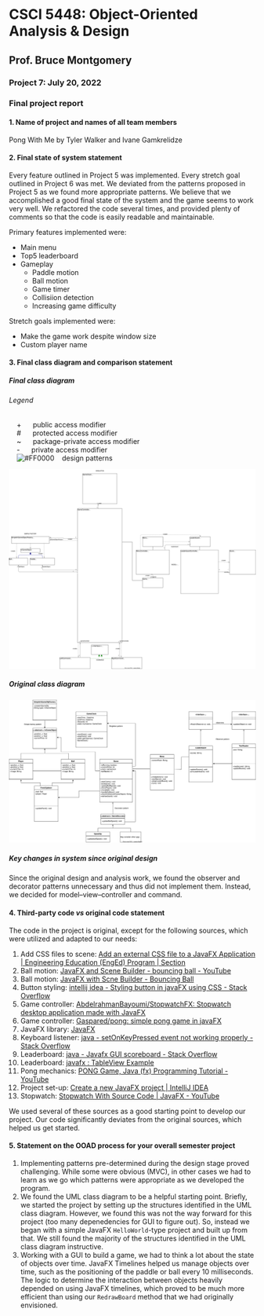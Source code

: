 # CSCI 5448: Object-Oriented Analysis & Design
## Prof. Bruce Montgomery
### Project 7: July 20, 2022

### Final project report<br/>

#### 1. Name of project and names of all team members<br/>
Pong With Me by Tyler Walker and Ivane Gamkrelidze<br/>

#### 2. Final state of system statement<br/>
Every feature outlined in Project 5 was implemented. Every stretch goal outlined in Project 6 was met. We deviated from the patterns proposed in Project 5 as we found more appropriate patterns. We believe that we accomplished a good final state of the system and the game seems to work very well. We refactored the code several times, and provided plenty of comments so that the code is easily readable and maintainable. 

Primary features implemented were:
* Main menu
* Top5 leaderboard
* Gameplay
  * Paddle motion
  * Ball motion
  * Game timer
  * Collisiion detection
  * Increasing game difficulty

Stretch goals implemented were:
* Make the game work despite window size
* Custom player name

#### 3. Final class diagram and comparison statement<br/>

##### Final class diagram
###### Legend<br/>
&nbsp;&nbsp;&nbsp; + &nbsp;&nbsp;&nbsp;&nbsp; public access modifier<br/>
&nbsp;&nbsp;&nbsp; # &nbsp;&nbsp;&nbsp;&nbsp; protected access modifier<br/>
&nbsp;&nbsp;&nbsp; ~ &nbsp;&nbsp;&nbsp;&nbsp; package-private access modifier<br/>
&nbsp;&nbsp;&nbsp; - &nbsp;&nbsp;&nbsp;&nbsp; private access modifier<br/>
&nbsp;&nbsp;&nbsp; ![#FF0000](https://via.placeholder.com/15/f03c15/FF0000.png) &nbsp;&nbsp; design patterns<br/>

![Final class diagram](CSCI5448_Proj7_ClassDiagram.drawio.svg)

##### Original class diagram<br/>
![Original class diagram](CSCI5448_Proj5_UML_class_diag_pattern_use.drawio.svg)

##### Key changes in system since original design<br/>
Since the original design and analysis work, we found the observer and decorator patterns unnecessary and thus did not implement them. Instead, we decided for model–view–controller and command.

#### 4. Third-party code _vs_ original code statement
The code in the project is original, except for the following sources, which were utilized and adapted to our needs:
1. Add CSS files to scene: [Add an external CSS file to a JavaFX Application | Engineering Education (EngEd) Program | Section](https://www.section.io/engineering-education/add-an-external-css-file-to-a-javafx-application)
1. Ball motion: [JavaFX and Scene Builder - bouncing ball - YouTube](https://youtu.be/x6NFmzQHvMU?t=176)
1. Ball motion: [JavaFX with Scne Builder - Bouncing Ball](https://gist.github.com/Da9el00/8141d962ae4d6a3670963181cb0f7c4e)
1. Button styling: [intellij idea - Styling button in javaFX using CSS - Stack Overflow](https://stackoverflow.com/q/25043990)
1. Game controller: [AbdelrahmanBayoumi/StopwatchFX: Stopwatch desktop application made with JavaFX](https://github.com/AbdelrahmanBayoumi/StopwatchFX)
1. Game controller: [Gaspared/pong: simple pong game in javaFX](https://github.com/Gaspared/pong)
1. JavaFX library: [JavaFX](https://openjfx.io)
1. Keyboard listener: [java - setOnKeyPressed event not working properly - Stack Overflow](https://stackoverflow.com/q/32802664)
1. Leaderboard: [java - Javafx GUI scoreboard - Stack Overflow](https://stackoverflow.com/q/47425336)
1. Leaderboard: [javafx : TableView Example](https://gist.github.com/sharifulislam52/d17b4e1654a8214046d409b0a7d63c3b)
1. Pong mechanics: [PONG Game, Java (fx) Programming Tutorial - YouTube](https://youtu.be/HsQSqFuSTGE)
1. Project set-up: [Create a new JavaFX project | IntelliJ IDEA](https://www.jetbrains.com/help/idea/javafx.html)
1. Stopwatch: [Stopwatch With Source Code | JavaFX - YouTube](https://youtu.be/caD6IZszqEk)

We used several of these sources as a good starting point to develop our project. Our code significantly deviates from the original sources, which helped us get started.

#### 5. Statement on the OOAD process for your overall semester project
1. Implementing patterns pre-determined during the design stage proved challenging. While some were obvious (MVC), in other cases we had to learn as we go which patterns were appropriate as we developed the program.
1. We found the UML class diagram to be a helpful starting point. Briefly, we started the project by setting up the structures identified in the UML class diagram. However, we found this was not the way forward for this project (too many depenedencies for GUI to figure out). So, instead we began with a simple JavaFX `HelloWorld`-type project and built up from that. We still found the majority of the structures identified in the UML class diagram instructive.
1. Working with a GUI to build a game, we had to think a lot about the state of objects over time. JavaFX Timelines helped us manage objects over time, such as the positioning of the paddle or ball every 10 milliseconds. The logic to determine the interaction between objects heavily depended on using JavaFX timelines, which proved to be much more efficient than using our `RedrawBoard` method that we had originally envisioned. 
